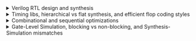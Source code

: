 <details>
<summary>Verilog RTL design and synthesis</summary>
  
  #### - Lab2: iverilog and GTKWave
  Functional verification (Boolean simulation: i.e., zero delays)
  ```
  $ git clone https://github.com/kunalg123/sky130RTLDesignAndSynthesisWorkshop.git
  $ cd sky130RTLDesignAndSynthesisWorkshop/verilog_files
  $ iverilog good_mux.v tb_good_mux.v
  $ ./a.out
  $ gtkwave tb_good_mux.vcd
  ```
  <img alt="gtkwave_good_mux" src="./images/GTKWave_good_mux.png">

  #### - Lab3: Yosys and abc
  - Logical synthesis
    
  > <font color="green"> IMPORTANT </font>
  > Note the library name...
  ```
  $ yosys
  > read_liberty -lib ../lib/sky130_fd_sc_hd__tt_025C_1v80_nomux.lib
  > read_verilog good_mux.v
  > synth -top good_mux
  ```
  <img alt="Yosys_good_mux" src="./images/Yosys_good_mux.png">

  - Mapping to a given technology (Sky130 standard cells in this case) using [ABC](https://people.eecs.berkeley.edu/~alanmi/abc/)
  ```
  > abc -liberty ../lib/sky130_fd_sc_hd__tt_025C_1v80_nomux.lib
  > show
  ```
  <img alt="Yosys_good_mux_nomux_show" src="./images/Yosys_good_mux_nomux_show.png">

  ```
  > write_verilog -noattr good_mux_netlist.v
  > exit
  ```
  - Resulting schematic using Sky130 standard cells
  <img alt="Yosys_good_mux_sch" src="./images/Yosys_good_mux_sch.png">
</details>

<details>
<summary>Timing libs, hierarchical vs flat synthesis, and efficient flop coding styles</summary>

  #### - Lab5: Hierarchical vs Flat Synthesis
  ```
  $ cd sky130RTLDesignAndSynthesisWorkshop/verilog_files
  $ yosys
  > read_liberty -lib ../lib/sky130_fd_sc_hd__tt_025C_1v80.lib
  > read_verilog multiple_modules.v
  > synth -top multiple_modules
  > abc -liberty ../lib/sky130_fd_sc_hd__tt_025C_1v80.lib
  > show multiple_modules
  ```
  - Resulting schematic
  <img alt="Yosys_multiple_modules" src="./images/Yosys_multiple_modules.png">

  ```
  > write_verilog -noattr multiple_modules_hier.v
  ```
  - Resulting Verilog netlist
  <img alt="mmodules" src="./images/mmodules.png">

  ```
  > show sub_module1
  ```
  - Resulting schematic using Sky130 standard cells
  <img alt="Yosys_sub_module1" src="./images/Yosys_sub_module1.png">

  ```
  > show sub_module2
  ```
  - Resulting schematic using Sky130 standard cells
  <img alt="Yosys_sub_module2" src="./images/Yosys_sub_module2.png">

  #### - Various Flip-Flop Coding Styles

  ##### - Asynchronous Reset DFF - functional simulation
  ```
$ iverilog dff_asyncres.v tb_dff_asyncres.v
$ ./a.out
$ gtkwave tb_dff_asyncres.vcd
  ```
<img alt="GTKWave_dff_asyncres" src="./images/GTKWave_dff_asyncres.png">

  ##### - Synchronous Set DFF - functional simulation
  ```
$ iverilog dff_async_set.v tb_dff_async_set.v
$ ./a.out
$ gtkwave tb_dff_async_set.vcd
  ```
<img alt="GTKWave_dff_asyncset" src="./images/GTKWave_dff_asyncset.png">

  ##### - Synchronous Reset DFF - functional simulation
  ```
$ iverilog dff_syncres.v tb_dff_syncres.v
$ ./a.out
$ gtkwave tb_dff_syncres.vcd
  ```
<img alt="GTKWave_dff_syncres" src="./images/GTKWave_dff_syncres.png">

  ##### - Asynchronous Reset, Synchronous Reset DFF - functional simulation
  ```
$ iverilog dff_asyncres_syncres.v tb_dff_asyncres_syncres.v
$ ./a.out
$ gtkwave tb_dff_asyncres_syncres.vcd
  ```
<img alt="GTKWave_dff_asyncres_syncres" src="./images/GTKWave_dff_asyncres_syncres.png">

  ##### - Asynchronous Reset DFF - synthesis
  ```
$ yosys

> read_liberty -lib ../lib/sky130_fd_sc_hd__tt_025C_1v80.lib

> read_verilog dff_asyncres.v
> synth -top dff_asyncres
> dfflibmap -liberty ../lib/sky130_fd_sc_hd__tt_025C_1v80.lib
> abc -liberty ../lib/sky130_fd_sc_hd__tt_025C_1v80.lib
> show
  ```
<img alt="Yosys_dff_asyncres" src="./images/Yosys_dff_asyncres.png">
<img alt="dff_asyncres" src="./images/dff_asyncres.png">

  ##### - Asynchronous Set DFF - synthesis
  ```
> read_verilog dff_async_set.v
> synth -top dff_async_set
> dfflibmap -liberty ../lib/sky130_fd_sc_hd__tt_025C_1v80.lib
> abc -liberty ../lib/sky130_fd_sc_hd__tt_025C_1v80.lib
> show
  ```
<img alt="Yosys_dff_asyncset" src="./images/Yosys_dff_asyncset.png">
<img alt="dff_asyncset" src="./images/dff_asyncset.png">

  ##### - Synchronous Reset DFF - synthesis
  ```
> read_verilog dff_syncres.v
> synth -top dff_syncres
> dfflibmap -liberty ../lib/sky130_fd_sc_hd__tt_025C_1v80.lib
> abc -liberty ../lib/sky130_fd_sc_hd__tt_025C_1v80.lib
> show
  ```
<img alt="Yosys_dff_sync_reset" src="./images/Yosys_dff_sync_reset.png">
<img alt="dff_sync_reset" src="./images/dff_sync_reset.png">

#### - Interesting optimisations

##### - Multiplying by two - synthesis
```
$ yosys
> read_liberty -lib ../lib/sky130_fd_sc_hd__tt_025C_1v80.lib

> read_verilog mult_2.v
> synth -top mul2
> abc -liberty ../lib/sky130_fd_sc_hd__tt_025C_1v80.lib
> show
```
<img alt="Yosys_mul2" src="./images/Yosys_mul2.png">

<img alt="mul2" src="./images/mul2.png">

##### - Multiplying by eight - synthesis

  > [!WARNING]
  > It is actually multiplying by nine
```
> read_verilog mult_8.v
> synth -top mult8
> abc -liberty ../lib/sky130_fd_sc_hd__tt_025C_1v80.lib
> show
```
<img alt="Yosys_mult8" src="./images/Yosys_mult8.png">

<img alt="mult8" src="./images/mult8.png">

</details>

<details>
<summary>Combinational and sequential optimizations</summary>

  #### - Sequential logic optimizations
  ```
  $ cd sky130RTLDesignAndSynthesisWorkshop/verilog_files
  $ iverilog dff_const3.v tb_dff_const3.v
  $ ./a.out
  $ gtkwave tb_dff_const3.vcd
  ```
  <img alt="GTKWave_dff_const3" src="./images/GTKWave_dff_const3.png">

  ```
  $ yosys
  > read_liberty -lib ../lib/sky130_fd_sc_hd__tt_025C_1v80.lib
  > read_verilog dff_const3.v
  > synth -top dff_const3
  > dfflibmap -liberty ../lib/sky130_fd_sc_hd__tt_025C_1v80.lib
  > abc -liberty ../lib/sky130_fd_sc_hd__tt_025C_1v80.lib
  > show
  ```
  <img alt="Yosys_dff_const3" src="./images/Yosys_dff_const3.png">

  <img alt="dff_const3" src="./images/dff_const3.png">

  <img alt="dff_const3_waveform" src="./images/dff_const3_waveform.png">

</details>

<details>
<summary>Gate-Level Simulation, blocking vs non-blocking, and Synthesis-Simulation mismatches</summary>

  #### - Ternary Operator Mux

  ##### - Functional simulation
  ```
$ iverilog ternary_operator_mux.v tb_ternary_operator_mux.v
$ ./a.out
$ gtkwave tb_ternary_operator_mux.vcd
$ mv tb_ternary_operator_mux.vcd tb_ternary_operator_mux_fsim.vcd
  ```
  <img alt="GTKWave_ternary_operator_mux_fsim" src="./images/GTKWave_ternary_operator_mux_fsim.png">

  ##### - Synthesis
  ```
$ yosys
> read_liberty -lib ../lib/sky130_fd_sc_hd__tt_025C_1v80.lib
> read_verilog ternary_operator_mux.v
> synth -top ternary_operator_mux
> abc -liberty ../lib/sky130_fd_sc_hd__tt_025C_1v80.lib
> show
  ```
  <img alt="Yosys_ternary_operator_mux" src="./images/Yosys_ternary_operator_mux.png">

  ```
> write_verilog -noattr ternary_operator_mux_net.v
  ```

  ##### - Gate-Level Functional simulation
  ```
$ iverilog ../my_lib/verilog_model/primitives.v  ../my_lib/verilog_model/sky130_fd_sc_hd.v ternary_operator_mux_net.v tb_ternary_operator_mux.v
$ ./a.out
$ gtkwave tb_ternary_operator_mux.vcd
$ mv tb_ternary_operator_mux.vcd tb_ternary_operator_mux_gls.vcd
  ```
  <img alt="GTKWave_ternary_operator_mux_gls" src="./images/GTKWave_ternary_operator_mux_gls.png">

  #### - Synthesis-Simulation mismatch - Incomplete sensitivity list

  ##### - Functional simulation
  ```
$ iverilog bad_mux.v tb_bad_mux.v
$ ./a.out
$ gtkwave tb_bad_mux.vcd
$ mv tb_bad_mux.vcd tb_bad_mux_fsim.vcd
  ```
  <img alt="GTKWave_bad_mux_fsim" src="./images/GTKWave_bad_mux_fsim.png">

  ##### - Synthesis
  ```
$ yosys
> read_liberty -lib ../lib/sky130_fd_sc_hd__tt_025C_1v80.lib
> read_verilog bad_mux.v
> synth -top bad_mux
> abc -liberty ../lib/sky130_fd_sc_hd__tt_025C_1v80.lib
> show
  ```
  <img alt="Yosys_bad_mux" src="./images/Yosys_bad_mux.png">

  ```
$ write_verilog -noattr bad_mux_net.v
  ```

  ##### - Gate-Level Functional simulation
  ```
$ iverilog ../my_lib/verilog_model/primitives.v  ../my_lib/verilog_model/sky130_fd_sc_hd.v bad_mux_net.v tb_bad_mux.v
$ ./a.out
$ gtkwave tb_bad_mux.vcd
$ mv tb_bad_mux.vcd tb_bad_mux_gls.vcd
  ```
  <img alt="GTKWave_bad_mux_gls" src="./images/GTKWave_bad_mux_gls.png">

  #### - Synthesis-Simulation mismatch - Misuse of blocking statements

  ##### - Functional simulation
  ```
$ iverilog blocking_caveat.v tb_blocking_caveat.v
$ ./a.out
$ gtkwave tb_blocking_caveat.vcd
$ mv tb_blocking_caveat.vcd tb_blocking_caveat_fsim.vcd
  ```
  <img alt="GTKWave_blocking_caveat_fsim" src="./images/GTKWave_blocking_caveat_fsim.png">

  ##### - Synthesis
  ```
$ yosys
> read_liberty -lib ../lib/sky130_fd_sc_hd__tt_025C_1v80.lib
> read_verilog blocking_caveat.v
> synth -top blocking_caveat
> abc -liberty ../lib/sky130_fd_sc_hd__tt_025C_1v80.lib
> show
  ```
  <img alt="Yosys_blocking_caveat" src="./images/Yosys_blocking_caveat.png">

  ```
> write_verilog -noattr blocking_caveat_net.v
  ```

  ##### - Gate-Level Functional simulation
  ```
$ iverilog ../my_lib/verilog_model/primitives.v  ../my_lib/verilog_model/sky130_fd_sc_hd.v blocking_caveat_net.v tb_blocking_caveat.v
$ ./a.out
$ gtkwave tb_blocking_caveat.vcd
$ mv tb_blocking_caveat.vcd tb_blocking_caveat_gls.vcd
  ```
  <img alt="GTKWave_blocking_caveat_gls" src="./images/GTKWave_blocking_caveat_gls.png">


</details>
